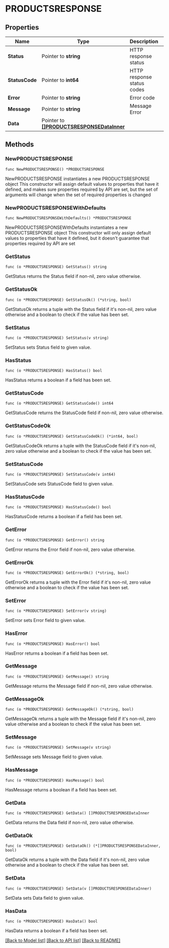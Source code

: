 # PRODUCTSRESPONSE

## Properties

Name | Type | Description | Notes
------------ | ------------- | ------------- | -------------
**Status** | Pointer to **string** | HTTP response status | [optional] 
**StatusCode** | Pointer to **int64** | HTTP response status codes | [optional] 
**Error** | Pointer to **string** | Error code | [optional] 
**Message** | Pointer to **string** | Message Error | [optional] 
**Data** | Pointer to [**[]PRODUCTSRESPONSEDataInner**](PRODUCTSRESPONSEDataInner.md) |  | [optional] 

## Methods

### NewPRODUCTSRESPONSE

`func NewPRODUCTSRESPONSE() *PRODUCTSRESPONSE`

NewPRODUCTSRESPONSE instantiates a new PRODUCTSRESPONSE object
This constructor will assign default values to properties that have it defined,
and makes sure properties required by API are set, but the set of arguments
will change when the set of required properties is changed

### NewPRODUCTSRESPONSEWithDefaults

`func NewPRODUCTSRESPONSEWithDefaults() *PRODUCTSRESPONSE`

NewPRODUCTSRESPONSEWithDefaults instantiates a new PRODUCTSRESPONSE object
This constructor will only assign default values to properties that have it defined,
but it doesn't guarantee that properties required by API are set

### GetStatus

`func (o *PRODUCTSRESPONSE) GetStatus() string`

GetStatus returns the Status field if non-nil, zero value otherwise.

### GetStatusOk

`func (o *PRODUCTSRESPONSE) GetStatusOk() (*string, bool)`

GetStatusOk returns a tuple with the Status field if it's non-nil, zero value otherwise
and a boolean to check if the value has been set.

### SetStatus

`func (o *PRODUCTSRESPONSE) SetStatus(v string)`

SetStatus sets Status field to given value.

### HasStatus

`func (o *PRODUCTSRESPONSE) HasStatus() bool`

HasStatus returns a boolean if a field has been set.

### GetStatusCode

`func (o *PRODUCTSRESPONSE) GetStatusCode() int64`

GetStatusCode returns the StatusCode field if non-nil, zero value otherwise.

### GetStatusCodeOk

`func (o *PRODUCTSRESPONSE) GetStatusCodeOk() (*int64, bool)`

GetStatusCodeOk returns a tuple with the StatusCode field if it's non-nil, zero value otherwise
and a boolean to check if the value has been set.

### SetStatusCode

`func (o *PRODUCTSRESPONSE) SetStatusCode(v int64)`

SetStatusCode sets StatusCode field to given value.

### HasStatusCode

`func (o *PRODUCTSRESPONSE) HasStatusCode() bool`

HasStatusCode returns a boolean if a field has been set.

### GetError

`func (o *PRODUCTSRESPONSE) GetError() string`

GetError returns the Error field if non-nil, zero value otherwise.

### GetErrorOk

`func (o *PRODUCTSRESPONSE) GetErrorOk() (*string, bool)`

GetErrorOk returns a tuple with the Error field if it's non-nil, zero value otherwise
and a boolean to check if the value has been set.

### SetError

`func (o *PRODUCTSRESPONSE) SetError(v string)`

SetError sets Error field to given value.

### HasError

`func (o *PRODUCTSRESPONSE) HasError() bool`

HasError returns a boolean if a field has been set.

### GetMessage

`func (o *PRODUCTSRESPONSE) GetMessage() string`

GetMessage returns the Message field if non-nil, zero value otherwise.

### GetMessageOk

`func (o *PRODUCTSRESPONSE) GetMessageOk() (*string, bool)`

GetMessageOk returns a tuple with the Message field if it's non-nil, zero value otherwise
and a boolean to check if the value has been set.

### SetMessage

`func (o *PRODUCTSRESPONSE) SetMessage(v string)`

SetMessage sets Message field to given value.

### HasMessage

`func (o *PRODUCTSRESPONSE) HasMessage() bool`

HasMessage returns a boolean if a field has been set.

### GetData

`func (o *PRODUCTSRESPONSE) GetData() []PRODUCTSRESPONSEDataInner`

GetData returns the Data field if non-nil, zero value otherwise.

### GetDataOk

`func (o *PRODUCTSRESPONSE) GetDataOk() (*[]PRODUCTSRESPONSEDataInner, bool)`

GetDataOk returns a tuple with the Data field if it's non-nil, zero value otherwise
and a boolean to check if the value has been set.

### SetData

`func (o *PRODUCTSRESPONSE) SetData(v []PRODUCTSRESPONSEDataInner)`

SetData sets Data field to given value.

### HasData

`func (o *PRODUCTSRESPONSE) HasData() bool`

HasData returns a boolean if a field has been set.


[[Back to Model list]](../README.md#documentation-for-models) [[Back to API list]](../README.md#documentation-for-api-endpoints) [[Back to README]](../README.md)


